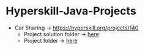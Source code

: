 # Hyperskill-Java-Projects

- Car Sharing -> https://hyperskill.org/projects/140
  - Project solution folder -> [here](Car%20Sharing/Car%20Sharing/task/src/carsharing/)
  - Project folder -> [here](Car%20Sharing)
